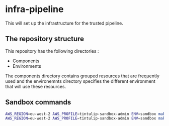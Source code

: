 # infra-pipeline
This will set up the infrastructure for the trusted pipeline.


## The repository structure
This repository has the following directories :

- Components
- Environments

The components directory contains grouped resources that are frequently used and the environemnts directory specifies the different environment that will use these resources.


## Sandbox commands

```bash
AWS_REGION=eu-west-2 AWS_PROFILE=tintulip-sandbox-admin ENV=sandbox make plan
AWS_REGION=eu-west-2 AWS_PROFILE=tintulip-sandbox-admin ENV=sandbox make apply
```